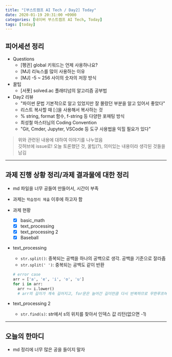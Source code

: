 ```yaml
---
title: "[부스트캠프 AI Tech / Day2] Today"
date: 2020-01-19 20:31:00 +0900
categories: [네이버 부스트캠프 AI Tech, Today]
tags: [today]
---
```



## **피어세션 정리**

- Questions
  - [펭귄] global 키워드는 언제 사용하나요?
  - [MJ] 리눅스를 많이 사용하는 이유
  - [MJ] -5 ~ 256 사이의 숫자의 저장 방식
- 꿀팁
  - [서폿] solved.ac 플래티넘의 알고리즘 공부법
- Day2 리뷰
  - "파이썬 문법 기본적으로 알고 있었지만 잘 몰랐던 부분을 알고 있어서 좋았다"
  - 리스트 복사할 때 [:]을 사용해서 복사하는 것
  - % string, format 함수, f-string 등 다양한 포매팅 방식
  - 최성철 마스터님의 Coding Convention
  - "Git, Cmder, Jupyter, VSCode 등 도구 사용법을 익힐 필요가 있다"

> 위와 관련된 내용에 대하여 이야기를 나누었음  
깃허브에 issue로! 오늘 토론했던 것, 꿀팁(?), 의미있는 내용이라 생각된 것들을 남김

---

## **과제 진행 상황 정리/과제 결과물에 대한 정리**

- md 파일을 너무 공들여 만들어서, 시간이 부족
- 과제는 `학습정리 제출` 이후에 하고자 함
- 과제 현황
  - [x] basic_math
  - [X] text_processing
  - [x] text_processing 2
  - [x] Baseball

- text_processing
  - `str.split()`: 중복되는 공백을 하나의 공백으로 생각. 공백을 기준으로 잘라줌
  - `str.split(' ')`: 중복되는 공백도 같이 반환

  ```python
  # error case
  arr = ['a', 'e', 'i', 'o', 'u']
  for i in arr:
    arr += i.lower()
    # arr의 길이가 계속 길어지고, for문은 늘어간 길이만큼 다시 반복하므로 무한루프에 빠지게 됨
  ```

- text_processing 2
  - `str.find(s)`: str에서 s의 위치를 찾아서 인덱스 값 리턴(없으면 -1)

---

## **오늘의 한마디**

- md 정리에 너무 많은 공을 들이지 말자
